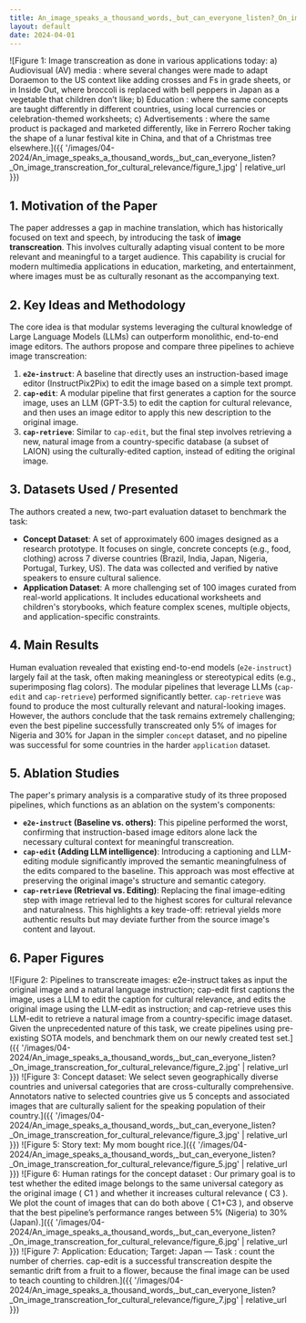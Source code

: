 ```yaml
---
title: An_image_speaks_a_thousand_words,_but_can_everyone_listen?_On_image_transcreation_for_cultural_relevance
layout: default
date: 2024-04-01
---
```

![Figure 1: Image transcreation as done in various applications today: a) Audiovisual (AV) media : where several changes were made to adapt Doraemon to the US context like adding crosses and Fs in grade sheets, or in Inside Out, where broccoli is replaced with bell peppers in Japan as a vegetable that children don’t like; b) Education : where the same concepts are taught differently in different countries, using local currencies or celebration-themed worksheets; c) Advertisements : where the same product is packaged and marketed differently, like in Ferrero Rocher taking the shape of a lunar festival kite in China, and that of a Christmas tree elsewhere.]({{ '/images/04-2024/An_image_speaks_a_thousand_words,_but_can_everyone_listen?_On_image_transcreation_for_cultural_relevance/figure_1.jpg' | relative_url }})
## 1. Motivation of the Paper
The paper addresses a gap in machine translation, which has historically focused on text and speech, by introducing the task of **image transcreation**. This involves culturally adapting visual content to be more relevant and meaningful to a target audience. This capability is crucial for modern multimedia applications in education, marketing, and entertainment, where images must be as culturally resonant as the accompanying text.

## 2. Key Ideas and Methodology
The core idea is that modular systems leveraging the cultural knowledge of Large Language Models (LLMs) can outperform monolithic, end-to-end image editors. The authors propose and compare three pipelines to achieve image transcreation:
1.  **`e2e-instruct`**: A baseline that directly uses an instruction-based image editor (InstructPix2Pix) to edit the image based on a simple text prompt.
2.  **`cap-edit`**: A modular pipeline that first generates a caption for the source image, uses an LLM (GPT-3.5) to edit the caption for cultural relevance, and then uses an image editor to apply this new description to the original image.
3.  **`cap-retrieve`**: Similar to `cap-edit`, but the final step involves retrieving a new, natural image from a country-specific database (a subset of LAION) using the culturally-edited caption, instead of editing the original image.

## 3. Datasets Used / Presented
The authors created a new, two-part evaluation dataset to benchmark the task:
*   **Concept Dataset**: A set of approximately 600 images designed as a research prototype. It focuses on single, concrete concepts (e.g., food, clothing) across 7 diverse countries (Brazil, India, Japan, Nigeria, Portugal, Turkey, US). The data was collected and verified by native speakers to ensure cultural salience.
*   **Application Dataset**: A more challenging set of 100 images curated from real-world applications. It includes educational worksheets and children's storybooks, which feature complex scenes, multiple objects, and application-specific constraints.

## 4. Main Results
Human evaluation revealed that existing end-to-end models (`e2e-instruct`) largely fail at the task, often making meaningless or stereotypical edits (e.g., superimposing flag colors). The modular pipelines that leverage LLMs (`cap-edit` and `cap-retrieve`) performed significantly better. `cap-retrieve` was found to produce the most culturally relevant and natural-looking images. However, the authors conclude that the task remains extremely challenging; even the best pipeline successfully transcreated only 5% of images for Nigeria and 30% for Japan in the simpler `concept` dataset, and no pipeline was successful for some countries in the harder `application` dataset.

## 5. Ablation Studies
The paper's primary analysis is a comparative study of its three proposed pipelines, which functions as an ablation on the system's components:
*   **`e2e-instruct` (Baseline vs. others)**: This pipeline performed the worst, confirming that instruction-based image editors alone lack the necessary cultural context for meaningful transcreation.
*   **`cap-edit` (Adding LLM intelligence)**: Introducing a captioning and LLM-editing module significantly improved the semantic meaningfulness of the edits compared to the baseline. This approach was most effective at preserving the original image's structure and semantic category.
*   **`cap-retrieve` (Retrieval vs. Editing)**: Replacing the final image-editing step with image retrieval led to the highest scores for cultural relevance and naturalness. This highlights a key trade-off: retrieval yields more authentic results but may deviate further from the source image's content and layout.

## 6. Paper Figures
![Figure 2: Pipelines to transcreate images: e2e-instruct takes as input the original image and a natural language instruction; cap-edit first captions the image, uses a LLM to edit the caption for cultural relevance, and edits the original image using the LLM-edit as instruction; and cap-retrieve uses this LLM-edit to retrieve a natural image from a country-specific image dataset. Given the unprecedented nature of this task, we create pipelines using pre-existing SOTA models, and benchmark them on our newly created test set.]({{ '/images/04-2024/An_image_speaks_a_thousand_words,_but_can_everyone_listen?_On_image_transcreation_for_cultural_relevance/figure_2.jpg' | relative_url }})
![Figure 3: Concept dataset: We select seven geographically diverse countries and universal categories that are cross-culturally comprehensive. Annotators native to selected countries give us 5 concepts and associated images that are culturally salient for the speaking population of their country.]({{ '/images/04-2024/An_image_speaks_a_thousand_words,_but_can_everyone_listen?_On_image_transcreation_for_cultural_relevance/figure_3.jpg' | relative_url }})
![Figure 5: Story text: My mom bought rice.]({{ '/images/04-2024/An_image_speaks_a_thousand_words,_but_can_everyone_listen?_On_image_transcreation_for_cultural_relevance/figure_5.jpg' | relative_url }})
![Figure 6: Human ratings for the concept dataset : Our primary goal is to test whether the edited image belongs to the same universal category as the original image ( C1 ) and whether it increases cultural relevance ( C3 ). We plot the count of images that can do both above ( C1+C3 ), and observe that the best pipeline’s performance ranges between 5% (Nigeria) to 30% (Japan).]({{ '/images/04-2024/An_image_speaks_a_thousand_words,_but_can_everyone_listen?_On_image_transcreation_for_cultural_relevance/figure_6.jpg' | relative_url }})
![Figure 7: Application: Education; Target: Japan — Task : count the number of cherries. cap-edit is a successful transcreation despite the semantic drift from a fruit to a flower, because the final image can be used to teach counting to children.]({{ '/images/04-2024/An_image_speaks_a_thousand_words,_but_can_everyone_listen?_On_image_transcreation_for_cultural_relevance/figure_7.jpg' | relative_url }})
